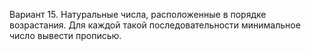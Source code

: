 Вариант 15.
Натуральные числа, расположенные в порядке возрастания. Для каждой такой последовательности минимальное число вывести прописью.
